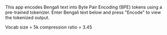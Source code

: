This app encodes Bengali text into Byte Pair Encoding (BPE) tokens using a pre-trained tokenizer. Enter Bengali text below and press "Encode" to view the tokenized output.

Vocab size = 5k
compression ratio = 3.45
